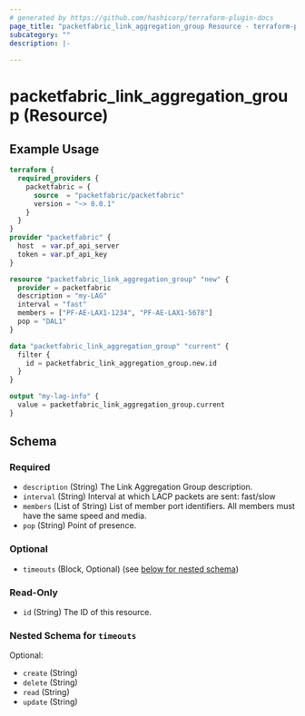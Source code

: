 ```yaml
---
# generated by https://github.com/hashicorp/terraform-plugin-docs
page_title: "packetfabric_link_aggregation_group Resource - terraform-provider-packetfabric"
subcategory: ""
description: |-
  
---
```


# packetfabric_link_aggregation_group (Resource)



## Example Usage

```terraform
terraform {
  required_providers {
    packetfabric = {
      source  = "packetfabric/packetfabric"
      version = "~> 0.0.1"
    }
  }
}
provider "packetfabric" {
  host  = var.pf_api_server
  token = var.pf_api_key
}

resource "packetfabric_link_aggregation_group" "new" {
  provider = packetfabric
  description = "my-LAG"
  interval = "fast"
  members = ["PF-AE-LAX1-1234", "PF-AE-LAX1-5678"]
  pop = "DAL1"
}

data "packetfabric_link_aggregation_group" "current" {
  filter {
    id = packetfabric_link_aggregation_group.new.id
  }
}

output "my-lag-info" {
  value = packetfabric_link_aggregation_group.current
}
```

<!-- schema generated by tfplugindocs -->
## Schema

### Required

- `description` (String) The Link Aggregation Group description.
- `interval` (String) Interval at which LACP packets are sent: fast/slow
- `members` (List of String) List of member port identifiers. All members must have the same speed and media.
- `pop` (String) Point of presence.

### Optional

- `timeouts` (Block, Optional) (see [below for nested schema](#nestedblock--timeouts))

### Read-Only

- `id` (String) The ID of this resource.

<a id="nestedblock--timeouts"></a>
### Nested Schema for `timeouts`

Optional:

- `create` (String)
- `delete` (String)
- `read` (String)
- `update` (String)


